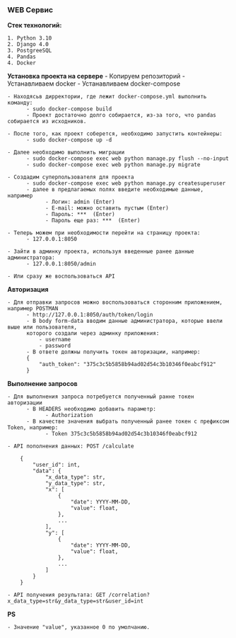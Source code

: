 ### WEB Сервис

**Стек технологий:**

    1. Python 3.10
    2. Django 4.0
    3. PostgreeSQL
    4. Pandas
    4. Docker


**Установка проекта на сервере**
    - Копируем репозиторий
    - Устанавливаем docker
    - Устанавливаем docker-compose

    - Находясьв дирректории, где лежит docker-compose.yml выполнить команду:
          - sudo docker-compose build
          - Проект достаточно долго собирается, из-за того, что pandas собирается из исходников.

    - После того, как проект соберется, необходимо запустить контейнеры:
          - sudo docker-compose up -d

    - Далее необходимо выполнить миграции
          - sudo docker-compose exec web python manage.py flush --no-input
          - sudo docker-compose exec web python manage.py migrate

    - Coздадим суперпользователя для проекта
          - sudo docker-compose exec web python manage.py createsuperuser
          - далее в предлагаемых полях введите необходимые данные, например
                - Логин: admin (Enter)
                - E-mail: можно оставить пустым (Enter)
                - Пароль: ***  (Enter)
                - Пароль еще раз: ***  (Enter)
    
    - Теперь можем при необходимости перейти на страницу проекта:
          - 127.0.0.1:8050
    
    - Зайти в админку проекта, используя введенные ранее данные администратора:
          - 127.0.0.1:8050/admin

    - Или сразу же воспользоваться API


**Авторизация**

    - Для отправки запросов можно воспользоваться сторонним приложением, например POSTMAN
          - http://127.0.0.1:8050/auth/token/login
          - В body form-data вводим данные администратора, которые ввели выше или пользователя, 
          которого создали через админку приложения:
              - username
              - password
          - В ответе должны получить токен авторизации, например:
          {
              "auth_token": "375c3c5b5858b94ad02d54c3b10346f0eabcf912"
          }


**Выполнение запросов**

    - Для выполнения запроса потребуется полученный ранне токен авторизации
          - В HEADERS необходимо добавить параметр:
                - Authorization
          - В качестве значения выбрать полученный ранее токен с префиксом Token, например:
                - Token 375c3c5b5858b94ad02d54c3b10346f0eabcf912
                
    - API пополнения данных: POST /calculate
    
        {
            "user_id": int,
            "data": {
                "x_data_type": str,
                "y_data_type": str,
                "x": [
                    {
                        "date": YYYY-MM-DD,
                        "value": float,
                    },
                    ...
                ],
                "y": [
                    {
                        "date": YYYY-MM-DD,
                        "value": float,
                    },
                    ...
                ]
            }
        }

    - API получения результата: GET /correlation?x_data_type=str&y_data_type=str&user_id=int

**PS**

    - Значение "value", указанное 0 по умолчанию.
